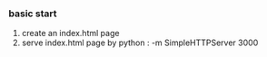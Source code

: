### basic start

1. create an index.html page
2. serve index.html page by python : -m SimpleHTTPServer 3000